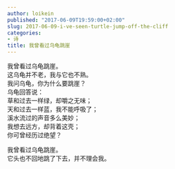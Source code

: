 ```yaml
---
author: loikein
published: "2017-06-09T19:59:00+02:00"
slug: 2017-06-09-i-ve-seen-turtle-jump-off-the-cliff
categories:
- 诗
title: 我曾看过乌龟跳崖
---
```

我曾看过乌龟跳崖。  
这乌龟并不老，我与它也不熟。  
我问乌龟，你为什么要跳崖？  
乌龟回答说：  
草和过去一样绿，却嚼之无味；  
天和过去一样蓝，我不能呼吸了；  
溪水流过的声音多么美妙；  
我想去远方，却背着这壳；  
你可曾经历过绝望？  
  
我曾看过乌龟跳崖。  
它头也不回地跳了下去，并不理会我。
